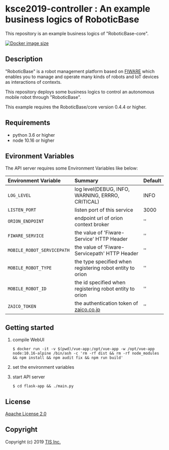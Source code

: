 # ksce2019-controller : An example business logics of RoboticBase
This repository is an example business logics of "RoboticBase-core".

[![Docker image size](https://img.shields.io/microbadger/image-size/roboticbase/ksce2019-controller.svg)](https://hub.docker.com/r/roboticbase/ksce2019-controller/)

## Description
"RoboticBase" is a robot management platform based on [FIWARE](http://www.fiware.org/) which enables you to manage and operate many kinds of robots and IoT devices as interactions of contexts.

This repository deploys some business logics to control an autonomous mobile robot through "RoboticBase".

This example requires the RoboticBase/core version 0.4.4 or higher.

## Requirements

* python 3.6 or higher
* node 10.16 or higher

## Evironment Variables
The API server requires some Environment Variables like below:

|Environment Variable|Summary|Default|
|:--|:--|:--|
|`LOG_LEVEL`|log level(DEBUG, INFO, WARNING, ERRRO, CRITICAL)|INFO|
|`LISTEN_PORT`|listen port of this service|3000|
|`ORION_ENDPOINT`|endpoint url of orion context broker|''|
|`FIWARE_SERVICE`|the value of 'Fiware-Service' HTTP Header|''|
|`MOBILE_ROBOT_SERVICEPATH`|the value of 'Fiware-Servicepath' HTTP Header|''|
|`MOBILE_ROBOT_TYPE`|the type specified when registering robot entity to orion|''|
|`MOBILE_ROBOT_ID`|the id specified when registering robot entity to orion|''|
|`ZAICO_TOKEN`|the authentication token of [zaico.co.jp](https://www.zaico.co.jp)|''|

## Getting started
1. compile WebUI

    ```
    $ docker run -it -v $(pwd)/vue-app:/opt/vue-app -w /opt/vue-app node:10.16-alpine /bin/ash -c 'rm -rf dist && rm -rf node_modules && npm install && npm audit fix && npm run build'
    ```
1. set the environment variables
1. start API server

    ```
    $ cd flask-app && ./main.py
    ```

## License

[Apache License 2.0](/LICENSE)

## Copyright
Copyright (c) 2019 [TIS Inc.](https://www.tis.co.jp/)
